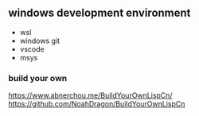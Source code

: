 
## windows development environment

- wsl
- windows git
- vscode
- msys


### build your own

https://www.abnerchou.me/BuildYourOwnLispCn/
https://github.com/NoahDragon/BuildYourOwnLispCn